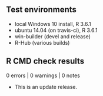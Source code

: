 ## Test environments
* local Windows 10 install, R 3.6.1
* ubuntu 14.04 (on travis-ci), R 3.6.1
* win-builder (devel and release)
* R-Hub (various builds)

## R CMD check results

0 errors | 0 warnings | 0 notes

* This is an update release.

